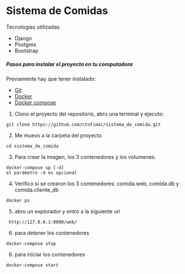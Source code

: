 # Sistema de Comidas


Tecnologías utilizadas
- Django
- Postgres
- Bootstrap


##### Pasos para instalar el proyecto en tu computadora
Previamente hay que tener instalado:
- [Git](https://git-scm.com/) 
- [Docker](https://www.docker.com/) 
- [Docker compose](https://docs.docker.com/compose/) 


1) Clono el proyecto del repositorio, abro una terminal y ejecuto:
```
git clone https://github.com/ctnfimac/sistema_de_comida.git
```


2) Me muevo a la carpeta del proyecto
```
cd sistema_de_comida
```

3) Para crear la imagen, los 3 contenedores y los volumenes.
```
docker-compose up [-d]
el parámetro -d es opcional
```

4) Verifico si se crearon los 3 contenedores: comida.web, comida.db y comida.cliente_db
```
docker ps
```

5) abro un explorador y entro a la siguiente uri
```
 http://127.0.0.1:8000/web/
```

6) para detener los contenedores
```
docker-compose stop
```

6) para iniciar los contenedores
```
docker-compose start
```